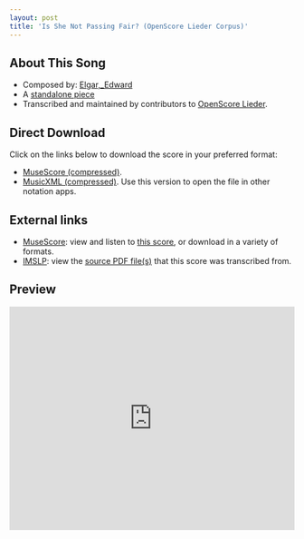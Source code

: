 ```yaml
---
layout: post
title: 'Is She Not Passing Fair? (OpenScore Lieder Corpus)'
---
```


## About This Song

- Composed by: [Elgar,_Edward](https://fourscoreandmore.org/openscore/lieder/Elgar,_Edward)
- A [standalone piece](https://fourscoreandmore.org/openscore/lieder/Elgar,_Edward/_)
- Transcribed and maintained by contributors to [OpenScore Lieder].

[OpenScore Lieder]: https://musescore.com/openscore-lieder-corpus

## Direct Download

Click on the links below to download the score in your preferred format:
- [MuseScore (compressed)](https://github.com/openscore/lieder/blob/main/scores/Elgar,_Edward/_/Is_She_Not_Passing_Fair/lc6546527.mscz?raw=true).
- [MusicXML (compressed)](https://github.com/openscore/lieder/blob/main/scores/Elgar,_Edward/_/Is_She_Not_Passing_Fair/lc6546527.mxl?raw=true). Use this version to open the file in other notation apps.

## External links

- [MuseScore]: view and listen to [this score][MuseScore], or download in a variety of formats.
- [IMSLP]: view the [source PDF file(s)][IMSLP] that this score was transcribed from.

[MuseScore]: https://musescore.com/score/6546527
[IMSLP]: https://imslp.org/wiki/Special:ReverseLookup/33023

## Preview

<iframe width="100%" height="394" src="https://musescore.com/openscore-lieder-corpus/scores/6546527/embed" frameborder="0" allowfullscreen allow="autoplay; fullscreen"></iframe>
